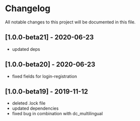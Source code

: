 # Changelog
All notable changes to this project will be documented in this file.

## [1.0.0-beta21] - 2020-06-23

- updated deps

## [1.0.0-beta20] - 2020-06-23

- fixed fields for login-registration

## [1.0.0-beta19] - 2019-11-12

- deleted .lock file
- updated dependencies
- fixed bug in combination with dc_multilingual
